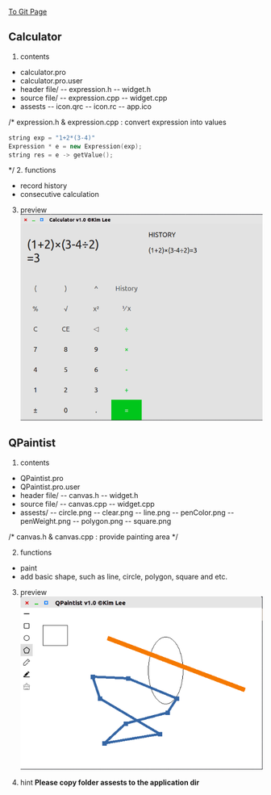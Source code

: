 [To Git Page](https://cjhahaha.github.io/QT-practice/)

##  Calculator
1. contents
- calculator.pro
- calculator.pro.user
- header file/
	-- expression.h
	-- widget.h
- source file/
	-- expression.cpp
	-- widget.cpp
- assests
	-- icon.qrc
	-- icon.rc
	-- app.ico

/*
expression.h & expression.cpp : convert expression into values
```cpp
string exp = "1+2*(3-4)"
Expression * e = new Expression(exp);
string res = e -> getValue();
```
*/
2. functions
- record history
- consecutive calculation

3. preview
![](calculator/Screenshot1.png) 


## QPaintist
1. contents
- QPaintist.pro
- QPaintist.pro.user
- header file/
	-- canvas.h
	-- widget.h
- source file/
	-- canvas.cpp
	-- widget.cpp
- assests/
	-- circle.png
	-- clear.png
	-- line.png
	-- penColor.png
	-- penWeight.png
	-- polygon.png
	-- square.png
	
/*
canvas.h & canvas.cpp : provide painting area
*/

2. functions
- paint
- add basic shape, such as line, circle, polygon, square and etc.

3. preview
![](QPaintist/Screenshot1.png)

4. hint
**Please copy folder assests to the application dir**